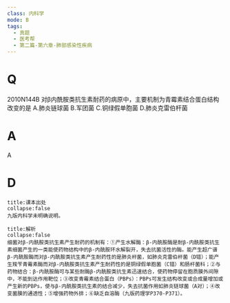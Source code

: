 ```yaml
---
class: 内科学
mode: B
tags:
  - 真题
  - 医考帮
  - 第二篇-第六章-肺部感染性疾病
---
```


# Q
2010N144B 对β内酰胺类抗生素耐药的病原中，主要机制为青霉素结合蛋白结构改变的是
A.肺炎链球菌
B.军团菌
C.铜绿假单胞菌
D.肺炎克雷伯杆菌

# A
A
# D
```ad-note
title:课本出处
collapse:false
九版内科学未明确说明。
```

```ad-summary
title:解析
collapse:false
细菌对β-内酰胺类抗生素产生耐药的机制有：①产生水解酶：β-内酰胺酶是耐β-内酰胺类抗生素细菌产生的一类能使药物结构中的β-内酰胺环水解裂开，失去抗菌活性的酶。能产生超广谱β-内酰胺酶而对β-内酰胺类抗生素产生耐药性的是肺炎杆菌，如肺炎克雷伯杆菌（D错）；能产生羧苄青霉素酶而对β-内酰胺类抗生素产生耐药性的是铜绿假单胞菌（C错）和肠杆菌科；②与药物结合：β-内酰胺酶可与某些耐酶β-内酰胺类抗生素迅速结合，使药物停留在胞质膜外间隙中，不能到达作用靶位；③改变青霉素结合蛋白（PBPs）：PBPs可发生结构改变或合成量增加或产生新的PBPs，使与β-内酰胺类抗生素的结合减少，失去抗菌作用如肺炎链球菌（A对）；④改变菌膜的通透性；⑤增强药物外排；⑥缺乏自溶酶（九版药理学P370-P371）。
```

